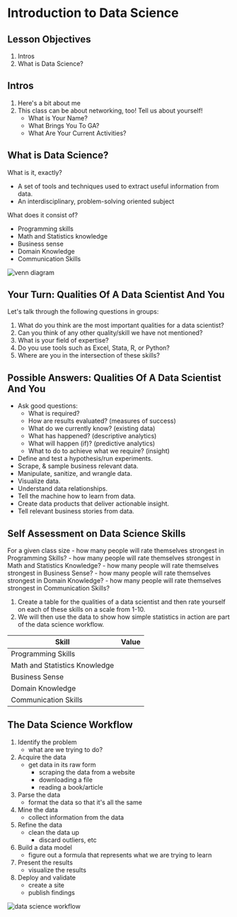 # Introduction to Data Science

## Lesson Objectives

1. Intros
1. What is Data Science?

## Intros

1. Here's a bit about me
1. This class can be about networking, too!  Tell us about yourself!
    - What is Your Name?
    - What Brings You To GA?
    - What Are Your Current Activities?

## What is Data Science?

What is it, exactly?

- A set of tools and techniques used to extract useful information from data.
- An interdisciplinary, problem-solving oriented subject

What does it consist of?

- Programming skills
- Math and Statistics knowledge
- Business sense
- Domain Knowledge
- Communication Skills

![venn diagram](https://static1.squarespace.com/static/5150aec6e4b0e340ec52710a/t/51525c33e4b0b3e0d10f77ab/1364352052403/Data_Science_VD.png)

## Your Turn: Qualities Of A Data Scientist And You

Let's talk through the following questions in groups:

1. What do you think are the most important qualities for a data scientist?
2. Can you think of any other quality/skill we have not mentioned?
3. What is your field of expertise?
4. Do you use tools such as Excel, Stata, R, or Python?
5. Where are you in the intersection of these skills?

## Possible Answers: Qualities Of A Data Scientist And You

- Ask good questions:
    - What is required?
    - How are results evaluated? (measures of success)
    - What do we currently know? (existing data)
    - What has happened? (descriptive analytics)
    - What will happen (if)? (predictive analytics)
    - What to do to achieve what we require? (insight)
- Define and test a hypothesis/run experiments.
- Scrape, & sample business relevant data.
- Manipulate, sanitize, and wrangle data.
- Visualize data.
- Understand data relationships.
- Tell the machine how to learn from data.
- Create data products that deliver actionable insight.
- Tell relevant business stories from data.

## Self Assessment on Data Science Skills

For a given class size
    - how many people will rate themselves strongest in Programming Skills?
    - how many people will rate themselves strongest in Math and Statistics Knowledge?
    - how many people will rate themselves strongest in Business Sense?
    - how many people will rate themselves strongest in Domain Knowledge?
    - how many people will rate themselves strongest in Communication Skills?

1. Create a table for the qualities of a data scientist and then rate yourself on each of these skills on a scale from 1-10.
1. We will then use the data to show how simple statistics in action are part of the data science workflow.

| Skill | Value |
| --- | --- |
| Programming Skills |  |
| Math and Statistics Knowledge  |  |
| Business Sense |  |
| Domain Knowledge |  |
| Communication Skills |  |

## The Data Science Workflow

1. Identify the problem
    - what are we trying to do?
1. Acquire the data
    - get data in its raw form
        - scraping the data from a website
        - downloading a file
        - reading a book/article
1. Parse the data
    - format the data so that it's all the same
1. Mine the data
    - collect information from the data
1. Refine the data
    - clean the data up
        - discard outliers, etc
1. Build a data model
    - figure out a formula that represents what we are trying to learn
1. Present the results
    - visualize the results
1. Deploy and validate
    - create a site
    - publish findings

![data science workflow](https://raw.githubusercontent.com/generalassembly-studio/data-science-101-cwe-materials/master/curriculum/02-materials/code/data-science-workflow-example.jpg)
